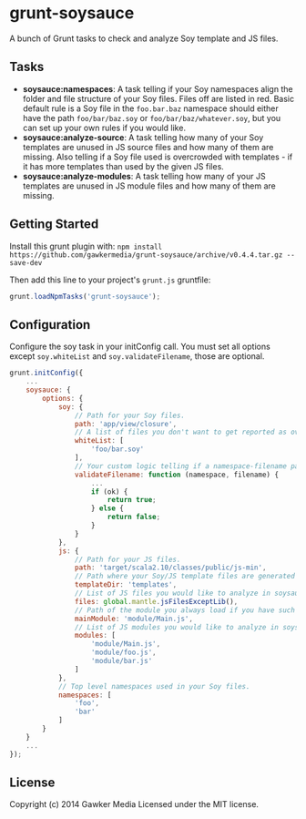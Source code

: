 # grunt-soysauce

A bunch of Grunt tasks to check and analyze Soy template and JS files.

## Tasks
- **soysauce:namespaces**: A task telling if your Soy namespaces align the folder and file structure of your Soy files. Files off are listed in red. Basic default rule is a Soy file in the `foo.bar.baz` namespace should either have the path `foo/bar/baz.soy` or `foo/bar/baz/whatever.soy`, but you can set up your own rules if you would like.
- **soysauce:analyze-source**: A task telling how many of your Soy templates are unused in JS source files and how many of them are missing. Also telling if a Soy file used is overcrowded with templates - if it has more templates than used by the given JS files.
- **soysauce:analyze-modules**: A task telling how many of your JS templates are unused in JS module files and how many of them are missing.

## Getting Started
Install this grunt plugin with: `npm install https://github.com/gawkermedia/grunt-soysauce/archive/v0.4.4.tar.gz --save-dev`

Then add this line to your project's `grunt.js` gruntfile:

```javascript
grunt.loadNpmTasks('grunt-soysauce');
```

## Configuration
Configure the soy task in your initConfig call. You must set all options except `soy.whiteList` and `soy.validateFilename`, those are optional.

```javascript
grunt.initConfig({
	...
	soysauce: {
		options: {
			soy: {
				// Path for your Soy files.
				path: 'app/view/closure',
				// A list of files you don't want to get reported as overcrowded.
				whiteList: [
					'foo/bar.soy'
				],
				// Your custom logic telling if a namespace-filename pair is ok or not. Returns boolean.
				validateFilename: function (namespace, filename) {
					...
					if (ok) {
						return true;
					} else {
						return false;
					}
				}
			},
			js: {
				// Path for your JS files.
				path: 'target/scala2.10/classes/public/js-min',
				// Path where your Soy/JS template files are generated to, relative to jsPath.
				templateDir: 'templates',
				// List of JS files you would like to analyze in soysauce:analyze-source task.
				files: global.mantle.jsFilesExceptLib(),
				// Path of the module you always load if you have such one, relative to jsPath.
				mainModule: 'module/Main.js',
				// List of JS modules you would like to analyze in soysauce:analyze-modules task.
				modules: [
					'module/Main.js',
					'module/foo.js',
					'module/bar.js'
				]
			},
			// Top level namespaces used in your Soy files.
			namespaces: [
				'foo',
				'bar'
			]
		}
	}
	...
});
```

## License
Copyright (c) 2014 Gawker Media
Licensed under the MIT license.
